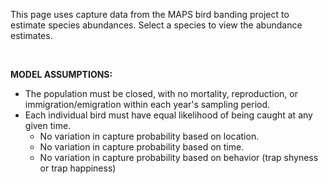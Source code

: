 This page uses capture data from the MAPS bird banding project to estimate species abundances. Select a species to view the abundance estimates. 

<br>

**MODEL ASSUMPTIONS:**
- The population must be closed, with no mortality, reproduction, or immigration/emigration within each year's sampling period.
- Each individual bird must have equal likelihood of being caught at any given time.
  - No variation in capture probability based on location.
  - No variation in capture probability based on time.
  - No variation in capture probability based on behavior (trap shyness or trap happiness)
